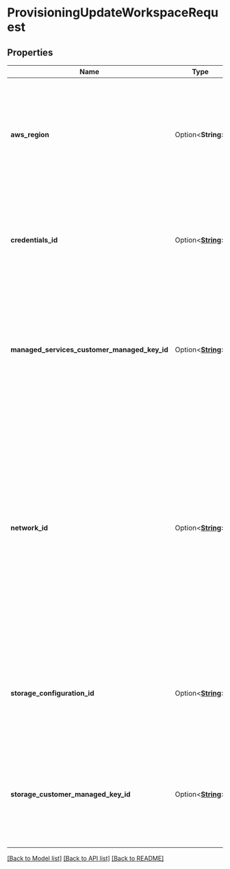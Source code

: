 # ProvisioningUpdateWorkspaceRequest

## Properties

Name | Type | Description | Notes
------------ | ------------- | ------------- | -------------
**aws_region** | Option<**String**> | The AWS region of the workspace's data plane (for example, `us-west-2`). This parameter is available only for updating failed workspaces. | [optional]
**credentials_id** | Option<[**String**](String.md)> | ID of the workspace's credential configuration object. This parameter is available for updating both failed and running workspaces. | [optional]
**managed_services_customer_managed_key_id** | Option<[**String**](String.md)> | The ID of the workspace's managed services encryption key configuration object. This parameter is available only for updating failed workspaces. | [optional]
**network_id** | Option<[**String**](String.md)> | The ID of the workspace's network configuration object. Used only if you already use a customer-managed VPC. For failed workspaces only, you can switch from a Databricks-managed VPC to a customer-managed VPC by updating the workspace to add a network configuration ID. | [optional]
**storage_configuration_id** | Option<[**String**](String.md)> | The ID of the workspace's storage configuration object. This parameter is available only for updating failed workspaces. | [optional]
**storage_customer_managed_key_id** | Option<[**String**](String.md)> | The ID of the key configuration object for workspace storage. This parameter is available for updating both failed and running workspaces. | [optional]

[[Back to Model list]](../README.md#documentation-for-models) [[Back to API list]](../README.md#documentation-for-api-endpoints) [[Back to README]](../README.md)


